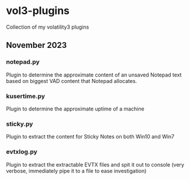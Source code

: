 # vol3-plugins
Collection of my volatility3 plugins

## November 2023
### notepad.py
Plugin to determine the approximate content of an unsaved Notepad text based on biggest VAD content that Notepad allocates.
### kusertime.py
Plugin to determine the approximate uptime of a machine
### sticky.py
Plugin to extract the content for Sticky Notes on both Win10 and Win7
### evtxlog.py
Plugin to extract the extractable EVTX files and spit it out to console (very verbose, immediately pipe it to a file to ease investigation)
